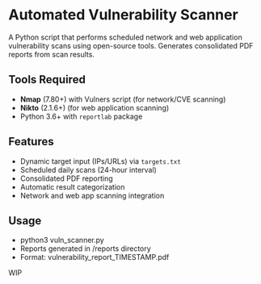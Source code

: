 # Automated Vulnerability Scanner

A Python script that performs scheduled network and web application vulnerability scans using open-source tools. Generates consolidated PDF reports from scan results.

## Tools Required
- **Nmap** (7.80+) with Vulners script (for network/CVE scanning)
- **Nikto** (2.1.6+) (for web application scanning)
- Python 3.6+ with `reportlab` package

## Features
- Dynamic target input (IPs/URLs) via `targets.txt`
- Scheduled daily scans (24-hour interval)
- Consolidated PDF reporting
- Automatic result categorization
- Network and web app scanning integration

## Usage
 - python3 vuln_scanner.py
 - Reports generated in /reports directory
 - Format: vulnerability_report_TIMESTAMP.pdf

WIP
